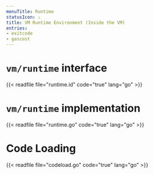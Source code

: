 ```yaml
---
menuTitle: Runtime
statusIcon: ⚠️
title: VM Runtime Environment (Inside the VM)
entries:
- exitcode
- gascost
---
```


# `vm/runtime` interface

{{< readfile file="runtime.id" code="true" lang="go" >}}

# `vm/runtime` implementation

{{< readfile file="runtime.go" code="true" lang="go" >}}

# Code Loading

{{< readfile file="codeload.go" code="true" lang="go" >}}

